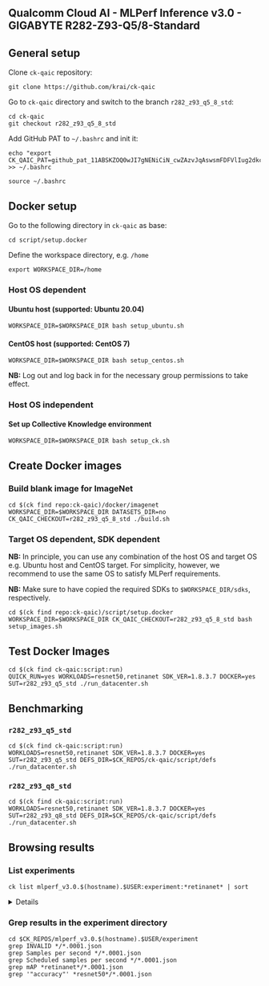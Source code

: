 ## Qualcomm Cloud AI - MLPerf Inference v3.0 - GIGABYTE R282-Z93-Q5/8-Standard  

## General setup

Clone `ck-qaic` repository:
```
git clone https://github.com/krai/ck-qaic
```
Go to `ck-qaic` directory and switch to the branch `r282_z93_q5_8_std`:
```
cd ck-qaic
git checkout r282_z93_q5_8_std
```
Add GitHub PAT to `~/.bashrc` and init it:
```
echo "export CK_QAIC_PAT=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" >> ~/.bashrc

source ~/.bashrc
```

## Docker setup

Go to the following directory in `ck-qaic` as base:
```
cd script/setup.docker
```

Define the workspace directory, e.g. `/home`
```
export WORKSPACE_DIR=/home
```

### Host OS dependent


#### Ubuntu host (supported: Ubuntu 20.04)

```
WORKSPACE_DIR=$WORKSPACE_DIR bash setup_ubuntu.sh
```

#### CentOS host (supported: CentOS 7)
```
WORKSPACE_DIR=$WORKSPACE_DIR bash setup_centos.sh
```

**NB:** Log out and log back in for the necessary group permissions to take effect.

### Host OS independent

#### Set up Collective Knowledge environment
```
WORKSPACE_DIR=$WORKSPACE_DIR bash setup_ck.sh
```

## Create Docker images

### Build blank image for ImageNet

```
cd $(ck find repo:ck-qaic)/docker/imagenet
WORKSPACE_DIR=$WORKSPACE_DIR DATASETS_DIR=no CK_QAIC_CHECKOUT=r282_z93_q5_8_std ./build.sh
```

### Target OS dependent, SDK dependent

**NB:** In principle, you can use any combination of the host OS and target OS e.g. Ubuntu host and CentOS target.  For simplicity, however, we recommend to use the same OS to satisfy MLPerf requirements.

**NB:** Make sure to have copied the required SDKs
to `$WORKSPACE_DIR/sdks`, respectively.

```
cd $(ck find repo:ck-qaic)/script/setup.docker
WORKSPACE_DIR=$WORKSPACE_DIR CK_QAIC_CHECKOUT=r282_z93_q5_8_std bash setup_images.sh
```

## Test Docker Images

```
cd $(ck find ck-qaic:script:run)
QUICK_RUN=yes WORKLOADS=resnet50,retinanet SDK_VER=1.8.3.7 DOCKER=yes SUT=r282_z93_q5_std ./run_datacenter.sh
```

## Benchmarking

### `r282_z93_q5_std`
```
cd $(ck find ck-qaic:script:run)
WORKLOADS=resnet50,retinanet SDK_VER=1.8.3.7 DOCKER=yes SUT=r282_z93_q5_std DEFS_DIR=$CK_REPOS/ck-qaic/script/defs ./run_datacenter.sh
```

### `r282_z93_q8_std`
```
cd $(ck find ck-qaic:script:run)
WORKLOADS=resnet50,retinanet SDK_VER=1.8.3.7 DOCKER=yes SUT=r282_z93_q8_std DEFS_DIR=$CK_REPOS/ck-qaic/script/defs ./run_datacenter.sh
```

## Browsing results

### List experiments
```
ck list mlperf_v3.0.$(hostname).$USER:experiment:*retinanet* | sort
```
<details><pre>
mlperf_v3.0-closed-r282_z93_q5_std-qaic-v1.8.3.7-aic100-retinanet-offline-accuracy-dataset_size.24781-preprocessed_using.opencv
mlperf_v3.0-closed-r282_z93_q5_std-qaic-v1.8.3.7-aic100-retinanet-offline-performance-target_qps.1400-fan_raw.250-vc.17
mlperf_v3.0-closed-r282_z93_q5_std-qaic-v1.8.3.7-aic100-retinanet-server-accuracy-dataset_size.24781-preprocessed_using.opencv
mlperf_v3.0-closed-r282_z93_q5_std-qaic-v1.8.3.7-aic100-retinanet-server-performance-target_qps.1330-fan_raw.250-vc.17
</pre></details>

### Grep results in the experiment directory
```
cd $CK_REPOS/mlperf_v3.0.$(hostname).$USER/experiment
grep INVALID */*.0001.json
grep Samples per second */*.0001.json
grep Scheduled samples per second */*.0001.json
grep mAP *retinanet*/*.0001.json
grep '"accuracy"' *resnet50*/*.0001.json
```






